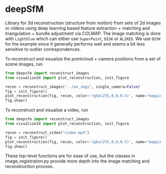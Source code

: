 # deepSfM
Library for 3d reconstruction (structure from motion) from sets of 2d images or videos using deep learning based feature extraction + matching and triangulation + bundle adjustment via COLMAP.
The image matching is done with `LightGlue` which can either use `SuperPoint`, `DISK` or `ALIKED`. We use `DISK` for the example since it generally performs well and seems a bit less sensitive to outlier correspondences.

To reconstruct and visualize the pointcloud + camera positions from a set of scene images, run
```python
from deepsfm import reconstruct_images
from visualize3d import plot_reconstruction, init_figure

recon = reconstruct_images("../ex_imgs", single_camera=False)
fig = init_figure()
plot_reconstruction(fig, recon, color='rgba(255,0,0,0.5)', name="mapping", points_rgb=True)
fig.show()
```

To reconstruct and visualize a video, run
```python
from deepsfm import reconstruct_images
from visualize3d import plot_reconstruction, init_figure

recon = reconstruct_video("video.mp4")
fig = init_figure()
plot_reconstruction(fig, recon, color='rgba(255,0,0,0.5)', name="mapping", points_rgb=True)
fig.show()
```

These top-level functions are for ease of use, but the classes in image_registration.py provide more depth into the image matching and reconstruction process.

